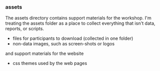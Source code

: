 ### assets

The assets directory contains support materials for the workshop. I'm treating the assets folder as a place to collect everything that isn't data, reports, or scripts. 

- files for participants to download (collected in one folder) 
- non-data images, such as screen-shots or logos 

and support materials for the website

- css themes used by the web pages 


